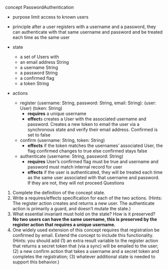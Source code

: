concept PasswordAuthentication
  - purpose limit access to known users
  - principle after a user registers with a username and a password,
    they can authenticate with that same username and password
    and be treated each time as the same user
  - state
    + a set of Users with
    + an email address String
    + a username String
    + a password String
    + a confirmed flag
    + a token String

  - actions
    + register (username: String, password: String, email: String): (user: User) (token: String)
      * <strong>requires</strong> a unique username
      * <strong>effect</strong>s creates a User with the associated username and password. Creates a new
              token to email the user via a synchronous state and verify their email address. Confirmed is set to false
    + confirm (username: String, token: String)
      * <strong>effects</strong> if the token matches the usernames’ associated User, the flag confirmed changes to true else confirmed stays false
    + authenticate (username: String, password: String)
      * <strong>requires</strong> User’s confirmed flag must be true and username and password must match internal record for user
      * <strong>effects</strong> if the user is authenticated, they will be treated each time as the same user
              associated with that username and password. If they are not, they will not proceed
Questions
1.	Complete the definition of the concept state.
2.	Write a requires/effects specification for each of the two actions. (Hints: The register action creates and returns a new user. The authenticate action is primarily a guard, and doesn’t mutate the state.)
3.	What essential invariant must hold on the state? How is it preserved?\
<strong>No two users can have the same username, this is preserved by the register action that requires a unique username.</strong>
4.	One widely used extension of this concept requires that registration be confirmed by email. Extend the concept to include this functionality. (Hints: you should add (1) an extra result variable to the register action that returns a secret token that (via a sync) will be emailed to the user; (2) a new confirm action that takes a username and a secret token and completes the registration; (3) whatever additional state is needed to support this behavior.)
